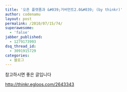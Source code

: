 ```yaml
---
title: '오픈 플랫폼과 &#039;거버먼트2.0&#039; (by thinkr)'
author: codenamu
layout: post
permalink: /2010/07/15/74/
superawesome:
  - 'false'
jabber_published:
  - 1279173993
dsq_thread_id:
  - 3091915729
categories:
  - 블로그
---
```

참고하시면 좋은 글입니다

<http://thinkr.egloos.com/2643343>